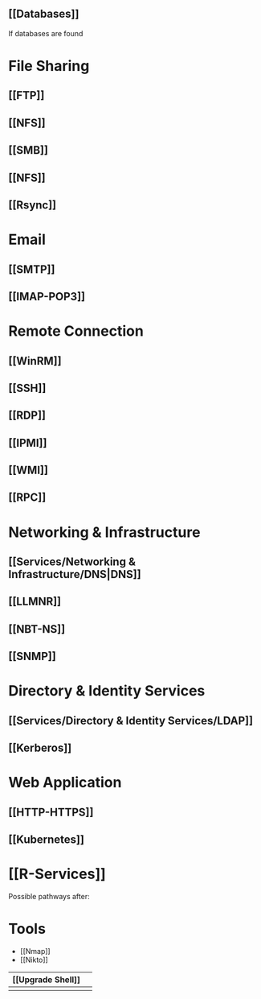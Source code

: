 
## [[Databases]]
If databases are found
# File Sharing
## [[FTP]]
## [[NFS]]

## [[SMB]]
## [[NFS]]
## [[Rsync]]
# Email
## [[SMTP]]
## [[IMAP-POP3]]
# Remote Connection
## [[WinRM]]
## [[SSH]]
## [[RDP]]
## [[IPMI]]
## [[WMI]]
## [[RPC]]
# Networking & Infrastructure
## [[Services/Networking & Infrastructure/DNS|DNS]]
## [[LLMNR]]
## [[NBT-NS]]
## [[SNMP]]
# Directory & Identity Services
## [[Services/Directory & Identity Services/LDAP]]
## [[Kerberos]]
# Web Application
## [[HTTP-HTTPS]]
## [[Kubernetes]]
# [[R-Services]]
Possible pathways after:

# Tools
- [[Nmap]]
- [[Nikto]]

| [[Upgrade Shell]] |     |
| ----------------- | --- |
|                   |     |
